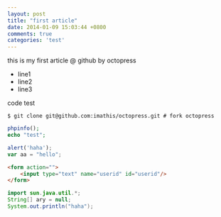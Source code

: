 ```yaml
---
layout: post
title: "first article"
date: 2014-01-09 15:03:44 +0800
comments: true
categories: 'test'
---
```


this is my first article @ github by octopress

* line1
* line2
* line3

code test
```
$ git clone git@github.com:imathis/octopress.git # fork octopress
```

``` php php test
phpinfo();
echo "test";
```

``` javascript javascript test
alert('haha');
var aa = "hello";
```

``` html html test
<form action="">
    <input type="text" name="userid" id="userid"/>
</form>
```

``` java java tset
import sun.java.util.*;
String[] ary = null;
System.out.println("haha");
```